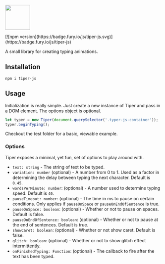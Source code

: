 <p>
<img src="https://raw.githubusercontent.com/carlelieser/tiper-js/master/test/img/logo-black.svg" height="80">
</p>
[![npm version](https://badge.fury.io/js/tiper-js.svg)](https://badge.fury.io/js/tiper-js)

A small library for creating typing animations.

## Installation
`npm i tiper-js`

## Usage
Initialization is really simple. Just create a new instance of Tiper and pass in a DOM element. The options object is optional.

```javascript
let typer = new Tiper(document.querySelector('.typer-js-container'));
typer.beginTyping();
```

Checkout the test folder for a basic, viewable example.

### Options
Tiper exposes a minimal, yet fun, set of options to play around with.

- `text: string` - The string of text to be typed.
- `variation: number` (optional) - A number from 0 to 1. Used as a factor in determining the delay between typing the next character. Default is `0.45`.
- `wordsPerMinute: number`: (optional) - A number used to determine typing speed. Default is `40`.
- `pauseTimeout: number`: (optional) - The time in ms to pause on certain conditions. Only applies if `pauseOnSpace` or `pauseOnEndOfSentence` is true.
- `pauseOnSpace: boolean`: (optional) - Whether or not to pause on spaces. Default is false.
- `pauseOnEndOfSentence: boolean`: (optional) - Whether or not to pause at the end of sentences. Default is true.
- `showCaret: boolean`: (optional) - Whether or not show caret. Default is false.
- `glitch: boolean`: (optional) - Whether or not to show glitch effect intermittently.
- `onFinishedTyping: Function`: (optional) - The callback to fire after the text has been typed.
